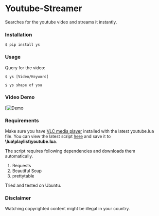 # Youtube-Streamer

Searches for the youtube video and streams it instantly.


### Installation
```
$ pip install ys
```

### Usage
Query for the video:
```
$ ys [Video/Keyword]
```

```
$ ys shape of you
```

### Video Demo

[![Demo](Link)

### Requirements

Make sure you have [VLC media player](http://www.videolan.org) installed with the latest youtube.lua file. You can view the latest script [here](https://github.com/videolan/vlc/blob/master/share/lua/playlist/youtube.lua) and save it to **<vlc-install-dir>\lua\playlist\youtube.lua**.  

The script requires following dependencies and downloads them automatically.

1. Requests
2. Beautiful Soup
3. prettytable


Tried and tested on Ubuntu.

### Disclaimer

Watching copyrighted content might be illegal in your country.
